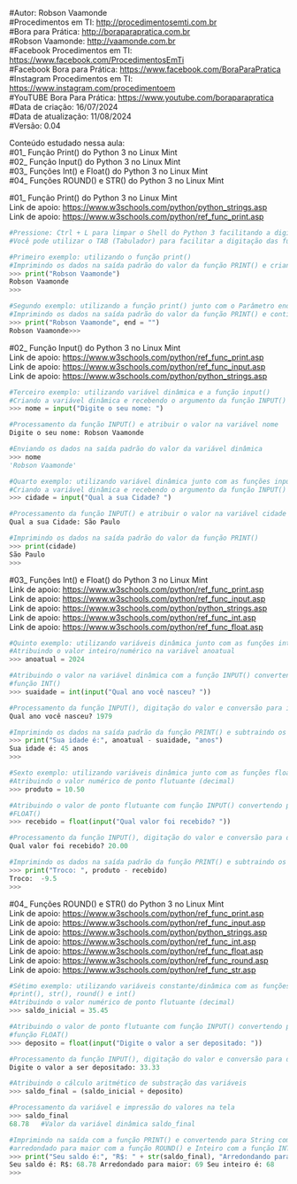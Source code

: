 #Autor: Robson Vaamonde<br>
#Procedimentos em TI: http://procedimentosemti.com.br<br>
#Bora para Prática: http://boraparapratica.com.br<br>
#Robson Vaamonde: http://vaamonde.com.br<br>
#Facebook Procedimentos em TI: https://www.facebook.com/ProcedimentosEmTi<br>
#Facebook Bora para Prática: https://www.facebook.com/BoraParaPratica<br>
#Instagram Procedimentos em TI: https://www.instagram.com/procedimentoem<br>
#YouTUBE Bora Para Prática: https://www.youtube.com/boraparapratica<br>
#Data de criação: 16/07/2024<br>
#Data de atualização: 11/08/2024<br>
#Versão: 0.04<br>

Conteúdo estudado nessa aula:<br>
#01_ Função Print() do Python 3 no Linux Mint<br>
#02_ Função Input() do Python 3 no Linux Mint<br>
#03_ Funções Int() e Float() do Python 3 no Linux Mint<br>
#04_ Funções ROUND() e STR() do Python 3 no Linux Mint<br>

#01_ Função Print() do Python 3 no Linux Mint<br>
Link de apoio: https://www.w3schools.com/python/python_strings.asp<br>
Link de apoio: https://www.w3schools.com/python/ref_func_print.asp
```python
#Pressione: Ctrl + L para limpar o Shell do Python 3 facilitando a digitação
#Você pode utilizar o TAB (Tabulador) para facilitar a digitação das funções

#Primeiro exemplo: utilizando o função print()
#Imprimindo os dados na saída padrão do valor da função PRINT() e criando uma nova linha
>>> print("Robson Vaamonde")
Robson Vaamonde
>>>

#Segundo exemplo: utilizando a função print() junto com o Parâmetro end
#Imprimindo os dados na saída padrão do valor da função PRINT() e continuando na mesma linha
>>> print("Robson Vaamonde", end = "")
Robson Vaamonde>>>
```

#02_ Função Input() do Python 3 no Linux Mint<br>
Link de apoio: https://www.w3schools.com/python/ref_func_print.asp<br>
Link de apoio: https://www.w3schools.com/python/ref_func_input.asp<br>
Link de apoio: https://www.w3schools.com/python/python_strings.asp
```python
#Terceiro exemplo: utilizando variável dinâmica e a função input()
#Criando a variável dinâmica e recebendo o argumento da função INPUT()
>>> nome = input("Digite o seu nome: ")

#Processamento da função INPUT() e atribuir o valor na variável nome
Digite o seu nome: Robson Vaamonde

#Enviando os dados na saída padrão do valor da variável dinâmica
>>> nome
'Robson Vaamonde'

#Quarto exemplo: utilizando variável dinâmica junto com as funções input() e print()
#Criando a variável dinâmica e recebendo o argumento da função INPUT()
>>> cidade = input("Qual a sua Cidade? ")

#Processamento da função INPUT() e atribuir o valor na variável cidade
Qual a sua Cidade: São Paulo

#Imprimindo os dados na saída padrão do valor da função PRINT()
>>> print(cidade)
São Paulo
>>>
```

#03_ Funções Int() e Float() do Python 3 no Linux Mint<br>
Link de apoio: https://www.w3schools.com/python/ref_func_print.asp<br>
Link de apoio: https://www.w3schools.com/python/ref_func_input.asp<br>
Link de apoio: https://www.w3schools.com/python/python_strings.asp<br>
Link de apoio: https://www.w3schools.com/python/ref_func_int.asp<br>
Link de apoio: https://www.w3schools.com/python/ref_func_float.asp
```python
#Quinto exemplo: utilizando variáveis dinâmica junto com as funções int(), input() e print()
#Atribuindo o valor inteiro/numérico na variável anoatual
>>> anoatual = 2024

#Atribuindo o valor na variável dinâmica com a função INPUT() convertendo para Inteiro com a
#função INT()
>>> suaidade = int(input("Qual ano você nasceu? "))

#Processamento da função INPUT(), digitação do valor e conversão para inteiro INT()
Qual ano você nasceu? 1979

#Imprimindo os dados na saída padrão da função PRINT() e subtraindo os valores das variáveis
>>> print("Sua idade é:", anoatual - suaidade, "anos")
Sua idade é: 45 anos
>>>

#Sexto exemplo: utilizando variáveis dinâmica junto com as funções float(), input() e print()
#Atribuindo o valor numérico de ponto flutuante (decimal)
>>> produto = 10.50

#Atribuindo o valor de ponto flutuante com função INPUT() convertendo para Decimal com a função
#FLOAT()
>>> recebido = float(input("Qual valor foi recebido? "))

#Processamento da função INPUT(), digitação do valor e conversão para decimal FLOAT()
Qual valor foi recebido? 20.00

#Imprimindo os dados na saída padrão da função PRINT() e subtraindo os valores das variáveis
>>> print("Troco: ", produto - recebido)
Troco:  -9.5
>>>
```

#04_ Funções ROUND() e STR() do Python 3 no Linux Mint<br>
Link de apoio: https://www.w3schools.com/python/ref_func_print.asp<br>
Link de apoio: https://www.w3schools.com/python/ref_func_input.asp<br>
Link de apoio: https://www.w3schools.com/python/python_strings.asp<br>
Link de apoio: https://www.w3schools.com/python/ref_func_int.asp<br>
Link de apoio: https://www.w3schools.com/python/ref_func_float.asp<br>
Link de apoio: https://www.w3schools.com/python/ref_func_round.asp<br>
Link de apoio: https://www.w3schools.com/python/ref_func_str.asp
```python
#Sétimo exemplo: utilizando variáveis constante/dinâmica com as funções float(), input(), 
#print(), str(), round() e int()
#Atribuindo o valor numérico de ponto flutuante (decimal)
>>> saldo_inicial = 35.45

#Atribuindo o valor de ponto flutuante com função INPUT() convertendo para Decimal com a
#função FLOAT()
>>> deposito = float(input("Digite o valor a ser depositado: "))

#Processamento da função INPUT(), digitação do valor e conversão para decimal FLOAT
Digite o valor a ser depositado: 33.33

#Atribuindo o cálculo aritmético de substração das variáveis
>>> saldo_final = (saldo_inicial + deposito)

#Processamento da variável e impressão do valores na tela
>>> saldo_final
68.78   #Valor da variável dinâmica saldo_final

#Imprimindo na saída com a função PRINT() e convertendo para String com a função STR(), 
#arredondado para maior com a função ROUND() e Inteiro com a função INT().
>>> print("Seu saldo é:", "R$: " + str(saldo_final), "Arredondando para maior:", round(saldo_final), "Seu inteiro é:", int(saldo_final))
Seu saldo é: R$: 68.78 Arredondado para maior: 69 Seu inteiro é: 68
>>> 
```